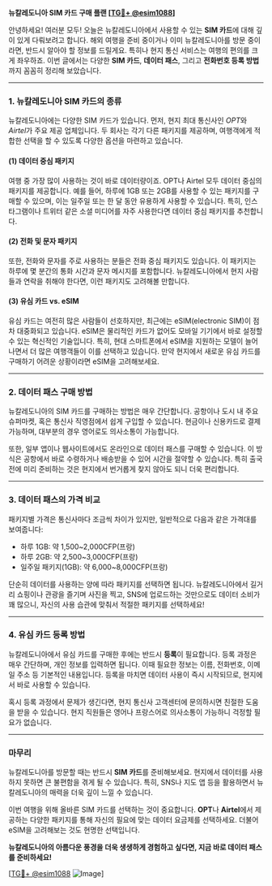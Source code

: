 **뉴칼레도니아 SIM 카드 구매 플랜 [[TG💪+ @esim1088](https://t.me/s/esim1088)]**

안녕하세요! 여러분 모두! 오늘은 뉴칼레도니아에서 사용할 수 있는 **SIM 카드**에 대해 깊이 있게 다뤄보려고 합니다. 해외 여행을 준비 중이거나 이미 뉴칼레도니아를 방문 중이라면, 반드시 알아야 할 정보를 드릴게요. 특히나 현지 통신 서비스는 여행의 편의를 크게 좌우하죠. 이번 글에서는 다양한 **SIM 카드**, **데이터 패스**, 그리고 **전화번호 등록 방법**까지 꼼꼼히 정리해 보았습니다.

---

### 1. 뉴칼레도니아 SIM 카드의 종류

뉴칼레도니아에는 다양한 SIM 카드가 있습니다. 먼저, 현지 최대 통신사인 *OPT*와 *Airtel*가 주요 제공 업체입니다. 두 회사는 각기 다른 패키지를 제공하며, 여행객에게 적합한 선택을 할 수 있도록 다양한 옵션을 마련하고 있습니다. 

#### (1) 데이터 중심 패키지
여행 중 가장 많이 사용하는 것이 바로 데이터량이죠. OPT나 Airtel 모두 데이터 중심의 패키지를 제공합니다. 예를 들어, 하루에 1GB 또는 2GB를 사용할 수 있는 패키지를 구매할 수 있으며, 이는 일주일 또는 한 달 동안 유용하게 사용할 수 있습니다. 특히, 인스타그램이나 트위터 같은 소셜 미디어를 자주 사용한다면 데이터 중심 패키지를 추천합니다.

#### (2) 전화 및 문자 패키지
또한, 전화와 문자를 주로 사용하는 분들은 전화 중심 패키지도 있습니다. 이 패키지는 하루에 몇 분간의 통화 시간과 문자 메시지를 포함합니다. 뉴칼레도니아에서 현지 사람들과 연락을 취해야 한다면, 이런 패키지도 고려해볼 만합니다.

#### (3) 유심 카드 vs. eSIM
유심 카드는 여전히 많은 사람들이 선호하지만, 최근에는 eSIM(electronic SIM)이 점차 대중화되고 있습니다. eSIM은 물리적인 카드가 없어도 모바일 기기에서 바로 설정할 수 있는 혁신적인 기술입니다. 특히, 현대 스마트폰에서 eSIM을 지원하는 모델이 늘어나면서 더 많은 여행객들이 이를 선택하고 있습니다. 만약 현지에서 새로운 유심 카드를 구매하기 어려운 상황이라면 eSIM을 고려해보세요.

---

### 2. 데이터 패스 구매 방법

뉴칼레도니아의 SIM 카드를 구매하는 방법은 매우 간단합니다. 공항이나 도시 내 주요 슈퍼마켓, 혹은 통신사 직영점에서 쉽게 구입할 수 있습니다. 현금이나 신용카드로 결제 가능하며, 대부분의 경우 영어로도 의사소통이 가능합니다. 

또한, 일부 앱이나 웹사이트에서도 온라인으로 데이터 패스를 구매할 수 있습니다. 이 방식은 공항에서 바로 수령하거나 배송받을 수 있어 시간을 절약할 수 있습니다. 특히 출국 전에 미리 준비하는 것은 현지에서 번거롭게 찾지 않아도 되니 더욱 편리합니다.

---

### 3. 데이터 패스의 가격 비교

패키지별 가격은 통신사마다 조금씩 차이가 있지만, 일반적으로 다음과 같은 가격대를 보여줍니다:

- 하루 1GB: 약 1,500~2,000CFP(프랑)
- 하루 2GB: 약 2,500~3,000CFP(프랑)
- 일주일 패키지(1GB): 약 6,000~8,000CFP(프랑)

단순히 데이터를 사용하는 양에 따라 패키지를 선택하면 됩니다. 뉴칼레도니아에서 길거리 쇼핑이나 관광을 즐기며 사진을 찍고, SNS에 업로드하는 것만으로도 데이터 소비가 꽤 많으니, 자신의 사용 습관에 맞춰서 적절한 패키지를 선택하세요!

---

### 4. 유심 카드 등록 방법

뉴칼레도니아에서 유심 카드를 구매한 후에는 반드시 **등록**이 필요합니다. 등록 과정은 매우 간단하며, 개인 정보를 입력하면 됩니다. 이때 필요한 정보는 이름, 전화번호, 이메일 주소 등 기본적인 내용입니다. 등록을 마치면 데이터 사용이 즉시 시작되므로, 현지에서 바로 사용할 수 있습니다.

혹시 등록 과정에서 문제가 생긴다면, 현지 통신사 고객센터에 문의하시면 친절한 도움을 받을 수 있습니다. 현지 직원들은 영어나 프랑스어로 의사소통이 가능하니 걱정할 필요가 없습니다.

---

### 마무리

뉴칼레도니아를 방문할 때는 반드시 **SIM 카드**를 준비해보세요. 현지에서 데이터를 사용하지 못하면 큰 불편함을 겪게 될 수 있습니다. 특히, SNS나 지도 앱 등을 활용하면서 뉴칼레도니아의 매력을 더욱 깊이 느낄 수 있습니다. 

이번 여행을 위해 올바른 SIM 카드를 선택하는 것이 중요합니다. **OPT**나 **Airtel**에서 제공하는 다양한 패키지를 통해 자신의 필요에 맞는 데이터 요금제를 선택하세요. 더불어 eSIM을 고려해보는 것도 현명한 선택입니다.

**뉴칼레도니아의 아름다운 풍경을 더욱 생생하게 경험하고 싶다면, 지금 바로 데이터 패스를 준비하세요!**

[[TG💪+ @esim1088](https://t.me/s/esim1088) ![Image](https://i.postimg.cc/Y0z9fWf4/image.png)]